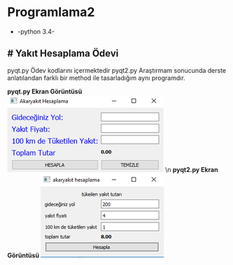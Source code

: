 # Programlama2
* -python 3.4-

<h2># Yakıt Hesaplama Ödevi </h2>
pyqt.py  Ödev kodlarını içermektedir
pyqt2.py Araştırmam sonucunda derste anlatılandan farklı bir method ile tasarladığım aynı programdır.

<b>pyqt.py Ekran Görüntüsü </b> 
<img src="/caky.PNG" >
\n
<b>pyqt2.py Ekran Görüntüsü </b>
<img src="/caky2.PNG" >

